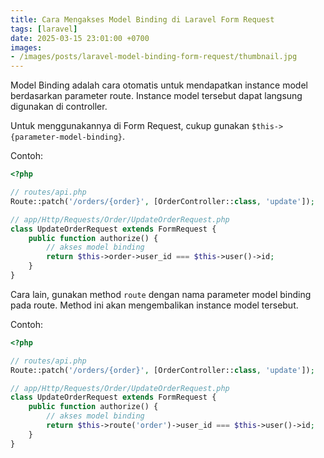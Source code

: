 ```yaml
---
title: Cara Mengakses Model Binding di Laravel Form Request
tags: [laravel]
date: 2025-03-15 23:01:00 +0700
images:
- /images/posts/laravel-model-binding-form-request/thumbnail.jpg
---
```


Model Binding adalah cara otomatis untuk mendapatkan instance model berdasarkan parameter route. Instance model tersebut dapat langsung digunakan di controller.

<!--more-->

Untuk menggunakannya di Form Request, cukup gunakan `$this->{parameter-model-binding}`.

Contoh:

```php
<?php

// routes/api.php
Route::patch('/orders/{order}', [OrderController::class, 'update']);

// app/Http/Requests/Order/UpdateOrderRequest.php
class UpdateOrderRequest extends FormRequest {
    public function authorize() {
        // akses model binding
        return $this->order->user_id === $this->user()->id;
    }
}
```

Cara lain, gunakan method `route` dengan nama parameter model binding pada route. Method ini akan mengembalikan instance model tersebut.

Contoh:

```php
<?php

// routes/api.php
Route::patch('/orders/{order}', [OrderController::class, 'update']);

// app/Http/Requests/Order/UpdateOrderRequest.php
class UpdateOrderRequest extends FormRequest {
    public function authorize() {
        // akses model binding
        return $this->route('order')->user_id === $this->user()->id;
    }
}
```